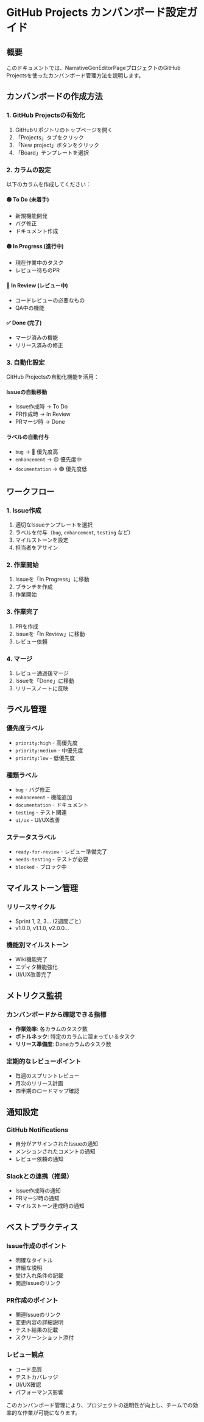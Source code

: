 # GitHub Projects カンバンボード設定ガイド

## 概要
このドキュメントでは、NarrativeGenEditorPageプロジェクトのGitHub Projectsを使ったカンバンボード管理方法を説明します。

## カンバンボードの作成方法

### 1. GitHub Projectsの有効化
1. GitHubリポジトリのトップページを開く
2. 「Projects」タブをクリック
3. 「New project」ボタンをクリック
4. 「Board」テンプレートを選択

### 2. カラムの設定
以下のカラムを作成してください：

#### 🟢 **To Do** (未着手)
- 新規機能開発
- バグ修正
- ドキュメント作成

#### 🟡 **In Progress** (進行中)
- 現在作業中のタスク
- レビュー待ちのPR

#### 🔴 **In Review** (レビュー中)
- コードレビューの必要なもの
- QA中の機能

#### ✅ **Done** (完了)
- マージ済みの機能
- リリース済みの修正

### 3. 自動化設定
GitHub Projectsの自動化機能を活用：

#### Issueの自動移動
- Issue作成時 → To Do
- PR作成時 → In Review
- PRマージ時 → Done

#### ラベルの自動付与
- `bug` → 🔴 優先度高
- `enhancement` → 🟡 優先度中
- `documentation` → 🟢 優先度低

## ワークフロー

### 1. Issue作成
1. 適切なIssueテンプレートを選択
2. ラベルを付与（`bug`, `enhancement`, `testing` など）
3. マイルストーンを設定
4. 担当者をアサイン

### 2. 作業開始
1. Issueを「In Progress」に移動
2. ブランチを作成
3. 作業開始

### 3. 作業完了
1. PRを作成
2. Issueを「In Review」に移動
3. レビュー依頼

### 4. マージ
1. レビュー通過後マージ
2. Issueを「Done」に移動
3. リリースノートに反映

## ラベル管理

### 優先度ラベル
- `priority:high` - 高優先度
- `priority:medium` - 中優先度
- `priority:low` - 低優先度

### 種類ラベル
- `bug` - バグ修正
- `enhancement` - 機能追加
- `documentation` - ドキュメント
- `testing` - テスト関連
- `ui/ux` - UI/UX改善

### ステータスラベル
- `ready-for-review` - レビュー準備完了
- `needs-testing` - テストが必要
- `blocked` - ブロック中

## マイルストーン管理

### リリースサイクル
- Sprint 1, 2, 3... (2週間ごと)
- v1.0.0, v1.1.0, v2.0.0...

### 機能別マイルストーン
- Wiki機能完了
- エディタ機能強化
- UI/UX改善完了

## メトリクス監視

### カンバンボードから確認できる指標
- **作業効率**: 各カラムのタスク数
- **ボトルネック**: 特定のカラムに溜まっているタスク
- **リリース準備度**: Doneカラムのタスク数

### 定期的なレビューポイント
- 毎週のスプリントレビュー
- 月次のリリース計画
- 四半期のロードマップ確認

## 通知設定

### GitHub Notifications
- 自分がアサインされたIssueの通知
- メンションされたコメントの通知
- レビュー依頼の通知

### Slackとの連携（推奨）
- Issue作成時の通知
- PRマージ時の通知
- マイルストーン達成時の通知

## ベストプラクティス

### Issue作成のポイント
- 明確なタイトル
- 詳細な説明
- 受け入れ条件の記載
- 関連Issueのリンク

### PR作成のポイント
- 関連Issueのリンク
- 変更内容の詳細説明
- テスト結果の記載
- スクリーンショット添付

### レビュー観点
- コード品質
- テストカバレッジ
- UI/UX確認
- パフォーマンス影響

このカンバンボード管理により、プロジェクトの透明性が向上し、チームでの効率的な作業が可能になります。
